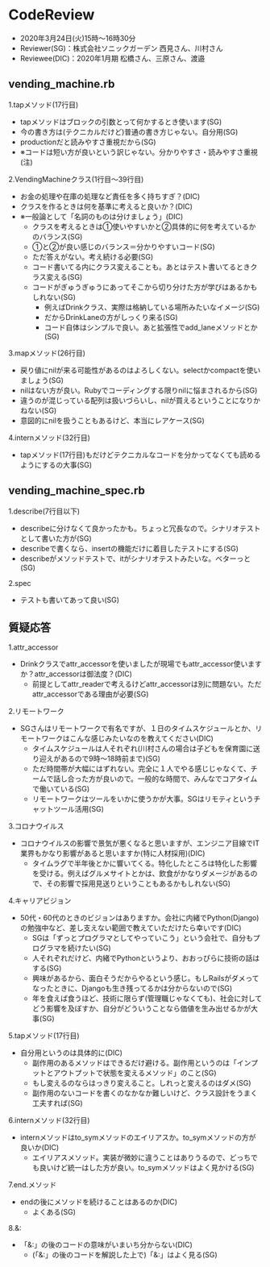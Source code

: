 # CodeReview
- 2020年3月24日(火)15時〜16時30分
- Reviewer(SG)：株式会社ソニックガーデン 西見さん、川村さん
- Reviewee(DIC)：2020年1月期 松橋さん、三原さん、渡邉

## vending_machine.rb
1.tapメソッド(17行目)
- tapメソッドはブロックの引数とって何かするとき使います(SG)
- 今の書き方は(テクニカルだけど)普通の書き方じゃない。自分用(SG)
- productionだと読みやすさ重視だから(SG)
- ※コードは短い方が良いという訳じゃない。分かりやすさ・読みやすさ重視(注)

2.VendingMachineクラス(1行目〜39行目)
- お金の処理や在庫の処理など責任を多く持ちすぎ？(DIC)
- クラスを作るときは何を基準に考えると良いか？(DIC)
- ※一般論として「名詞のものは分けましょう」(DIC)
  - クラスを考えるときは①使いやすいかと②具体的に何を考えているかのバランス(SG)
  - ①と②が良い感じのバランス＝分かりやすいコード(SG)
  - ただ答えがない。考え続ける必要(SG)
  - コード書いてる内にクラス変えることも。あとはテスト書いてるときクラス変える(SG)
  - コードがぎゅうぎゅうにあってそこから切り分けた方が学びはあるかもしれない(SG)
    - 例えばDrinkクラス、実際は格納している場所みたいなイメージ(SG)
    - だからDrinkLaneの方がしっくり来る(SG)
    - コード自体はシンプルで良い。あと拡張性でadd_laneメソッドとか(SG)

3.mapメソッド(26行目)
- 戻り値にnilが来る可能性があるのはよろしくない。selectかcompactを使いましょう(SG)
- nilはない方が良い。Rubyでコーディングする限りnilに悩まされるから(SG)
- 違うのが混じっている配列は扱いづらいし、nilが買えるということになりかねない(SG)
- 意図的にnilを扱うこともあるけど、本当にレアケース(SG)

4.internメソッド(32行目)
- tapメソッド(17行目)もだけどテクニカルなコードを分かってなくても読めるようにするの大事(SG)

## vending_machine_spec.rb
1.describe(7行目以下)
- describeに分けなくて良かったかも。ちょっと冗長なので。シナリオテストとして書いた方が(SG)
- describeで書くなら、insertの機能だけに着目したテストにする(SG)
- describeがメソッドテストで、itがシナリオテストみたいな。ベターっと(SG)

2.spec
- テストも書いてあって良い(SG)

## 質疑応答
1.attr_accessor
- Drinkクラスでattr_accessorを使いましたが現場でもattr_accessor使いますか？attr_accessorは御法度？(DIC)
  - 前提としてattr_readerで考えるけどattr_accessorは別に問題ない。ただattr_accessorである理由が必要(SG)

2.リモートワーク
- SGさんはリモートワークで有名ですが、１日のタイムスケジュールとか、リモートワークはこんな感じみたいなのを教えてください(DIC)
  - タイムスケジュールは人それぞれ(川村さんの場合は子どもを保育園に送り迎えがあるので9時〜18時前まで)(SG)
  - ただ時間帯が大幅にはずれない。完全に１人でやる感じじゃなくて、チームで話し合った方が良いので。一般的な時間で、みんなでコアタイムで働いている(SG)
  - リモートワークはツールをいかに使うかが大事。SGはリモティというチャットツール活用(SG)

3.コロナウイルス
- コロナウイルスの影響で景気が悪くなると思いますが、エンジニア目線でIT業界もかなり影響があると思いますか(特に人材採用)(DIC)
  - タイムラグで半年後とかに響いてくる。特化したところは特化した影響を受ける。例えばグルメサイトとかは、飲食がかなりダメージがあるので、その影響で採用見送りということもあるかもしれない(SG)

4.キャリアビジョン
- 50代・60代のときのビジョンはありますか。会社に内緒でPython(Django)の勉強中など、差し支えない範囲で教えていただけたら幸いです(DIC)
  - SGは「ずっとプログラマとしてやっていこう」という会社で、自分もプログラマを続けたい(SG)
  - 人それぞれだけど、内緒でPythonというより、おおっぴらに技術の話はする(SG)
  - 興味があるから、面白そうだからやるという感じ。もしRailsがダメってなったときに、Djangoも生き残ってるかは分からないので(SG)
  - 年を食えば食うほど、技術に限らず(管理職じゃなくても)、社会に対してどう影響を及ぼすか、自分がどういうことなら価値を生み出せるかが大事(SG)

5.tapメソッド(17行目)
- 自分用というのは具体的に(DIC)
  - 副作用のあるメソッドはできるだけ避ける。副作用というのは「インプットとアウトプットで状態を変えるメソッド」のこと(SG)
  - もし変えるのならはっきり変えること。しれっと変えるのはダメ(SG)
  - 副作用のないコードを書くのなかなか難しいけど、クラス設計をうまく工夫すれば(SG)

6.internメソッド(32行目)
- internメソッドはto_symメソッドのエイリアスか。to_symメソッドの方が良いか(DIC)
  - エイリアスメソッド。実装が微妙に違うことはありうるので、どっちでも良いけど統一はした方が良い。to_symメソッドはよく見かける(SG)

7.end.メソッド
- endの後にメソッドを続けることはあるのか(DIC)
  - よくある(SG)

8.&:
- 「&:」の後のコードの意味がいまいち分からない(DIC)
  - (「&:」の後のコードを解説した上で)「&:」はよく見る(SG)
